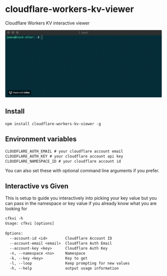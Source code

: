 # cloudflare-workers-kv-viewer
Cloudflare Workers KV interactive viewer

![](media/example.gif)

## Install

`npm install cloudflare-workers-kv-viewer -g`

## Environment variables

```
CLOUDFLARE_AUTH_EMAIL # your cloudflare account email
CLOUDFLARE_AUTH_KEY # your cloudflare account api key
CLOUDFLARE_NAMESPACE_ID # your cloudflare account id
```

You can also set these with optional command line arguments if you prefer.

## Interactive vs Given

This is setup to guide you interactively into picking your key value but you can pass in the namespace or key value if you already know what you are looking for

```
cfkvi -h
Usage: cfkvi [options]

Options:
  --account-id <id>        Cloudflare Account ID
  --account-email <email>  Cloudflare Auth Email
  --account-key <key>      Cloudflare Auth Key
  -n, --namespace <ns>     Namespace
  -k, --key <key>          Key to get
  -l, --loop               Keep prompting for new values
  -h, --help               output usage information
```
